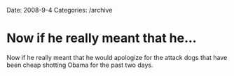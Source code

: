 Date: 2008-9-4
Categories: /archive

# Now if he really meant that he...

Now if he really meant that he would apologize for the attack dogs that have been cheap shotting Obama for the past two days.
